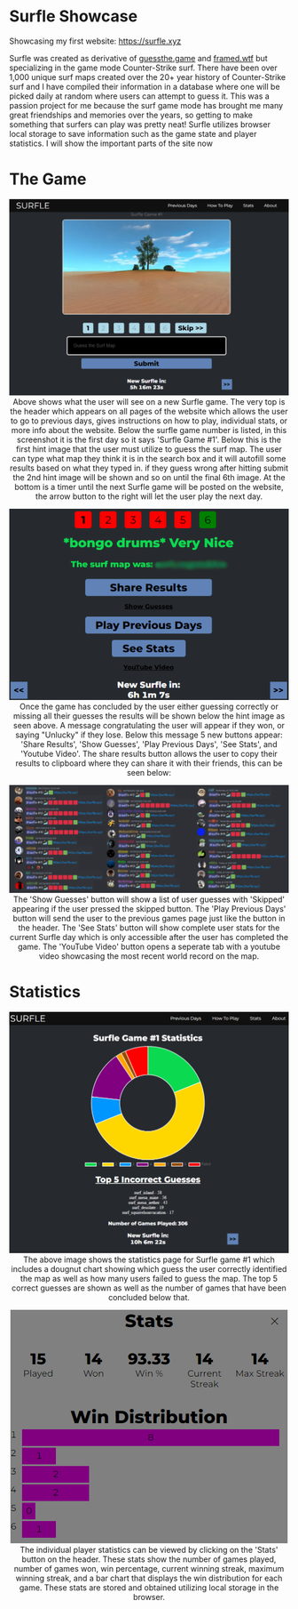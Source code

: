 # Surfle Showcase
Showcasing my first website: https://surfle.xyz

Surfle was created as derivative of [guessthe.game](guessthe.game) and [framed.wtf](framed.wtf) but specializing in the game mode Counter-Strike surf. There have been over 1,000 unique surf maps created over the 20+ year history of Counter-Strike surf and I have compiled their information in a database where one will be picked daily at random where users can attempt to guess it. This was a passion project for me because the surf game mode has brought me many great friendships and memories over the years, so getting to make something that surfers can play was pretty neat! Surfle utilizes browser local storage to save information such as the game state and player statistics. I will show the important parts of the site now

# The Game
<p align="center">
  <img src="https://github.com/ShayneEvans/surfle-showcase/blob/main/screenshots/surfle-game.PNG?raw=true" alt="Surfle Game"/>
</

Above shows what the user will see on a new Surfle game. The very top is the header which appears on all pages of the website which allows the user to go to previous days, gives instructions on how to play, individual stats, or more info about the website. Below the surfle game number is listed, in this screenshot it is the first day so it says 'Surfle Game #1'. Below this is the first hint image that the user must utilize to guess the surf map. The user can type what map they think it is in the search box and it will autofill some results based on what they typed in. if they guess wrong after hitting submit the 2nd hint image will be shown and so on until the final 6th image. At the bottom is a timer until the next Surfle game will be posted on the website, the arrow button to the right will let the user play the next day.

<p align="center">
  <img src="https://github.com/ShayneEvans/surfle-showcase/blob/main/screenshots/end-game.png?raw=true" alt="Surfle End Game"/>
</

Once the game has concluded by the user either guessing correctly or missing all their guesses the results will be shown below the hint image as seen above. A message congratulating the user will appear if they won, or saying "Unlucky" if they lose. Below this message 5 new buttons appear: 'Share Results', 'Show Guesses', 'Play Previous Days', 'See Stats', and 'Youtube Video'. The share results button allows the user to copy their results to clipboard where they can share it with their friends, this can be seen below:

<p align="center">
  <img src="https://github.com/ShayneEvans/surfle-showcase/blob/main/screenshots/surfle-share.png?raw=true" alt="Share Results"/>
</

The 'Show Guesses' button will show a list of user guesses with 'Skipped' appearing if the user pressed the skipped button. The 'Play Previous Days' button will send the user to the previous games page just like the button in the header. The 'See Stats' button will show complete user stats for the current Surfle day which is only accessible after the user has completed the game. The 'YouTube Video' button opens a seperate tab with a youtube video showcasing the most recent world record on the map.

# Statistics
<p align="center">
  <img src="https://github.com/ShayneEvans/surfle-showcase/blob/main/screenshots/daily-stats.PNG?raw=true" alt="Surfle Daily Stats"/>
</

The above image shows the statistics page for Surfle game #1 which includes a dougnut chart showing which guess the user correctly identified the map as well as how many users failed to guess the map. The top 5 correct guesses are shown as well as the number of games that have been concluded below that.

<p align="center">
  <img src="https://github.com/ShayneEvans/surfle-showcase/blob/main/screenshots/player-stats.png?raw=true" alt="Surfle User Stats"/>
</

The individual player statistics can be viewed by clicking on the 'Stats' button on the header. These stats show the number of games played, number of games won, win percentage, current winning streak, maximum winning streak, and a bar chart that displays the win distribution for each game. These stats are stored and obtained utilizing local storage in the browser.
